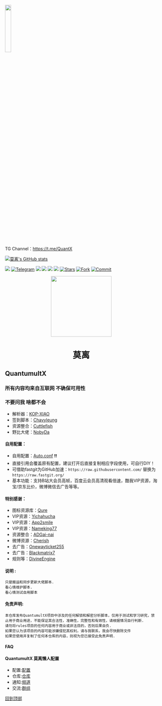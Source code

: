 <a href="https://t.me/GodMoliibot"><img src="https://raw.githubusercontent.com/WSL33099/QuantumultX/main/Image/Hello.gif" width="20%" height="20%"></a>

TG Channel：https://t.me/QuantX

[![莫离's GitHub stats](https://github-readme-stats.vercel.app/api?username=WSL33099&show_icons=true&theme=merko)](https://github.com/WSL33099/QuantumultX)

<a href="https://t.me/GodMoliibot"><img src='https://img.shields.io/badge/By-莫--离-green'/></a>
[![Telegram](https://img.shields.io/badge/Telegram-Channel-33A8E3)](https://t.me/Skill_XX)
![](https://visitor-badge.glitch.me/badge?page_id=WSL33099.WSL33099)
<a href="https://github.com/WSL33099/QuantumultX/tree/main/Conf"><img src='https://img.shields.io/badge/Rewrite-v5.0-orange'/></a>
<a href="https://github.com/WSL33099/QuantumultX/blob/main/Script/Script.conf"><img src='https://img.shields.io/badge/Script-v2.0-red'/></a>
[![](https://img.shields.io/github/followers/WSL33099?label=follow&style=social)](https://github.com/WSL33099?tab=followers)
[![Stars](https://img.shields.io/github/stars/WSL33099/QuantumultX)](https://github.com/WSL33099/QuantumultX/stargazers)
[![Fork](https://img.shields.io/github/forks/WSL33099/QuantumultX)](https://github.com/WSL33099/QuantumultX/network/members)
[![Commit](https://img.shields.io/github/commit-activity/m/WSL33099/QuantumultX?label=Commits)](https://github.com/WSL33099/QuantumultX/commits/main)

<p align="center">
<img src="https://raw.githubusercontent.com/WSL33099/QuantumultX/main/Image/XX.png" width="200" height="200" />
</p>
<h1 align="center">莫离</h1>

## QuantumultX

### 所有内容均来自互联网 不确保可用性  

### 不要问我 啥都不会
* 解析器：[KOP-XIAO](https://github.com/KOP-XIAO) 
* 签到脚本：[Chavyleung](https://github.com/chavyleung)
* 资源整合：[Cuttlefish](https://github.com/ddgksf2013/Cuttlefish)
* 野比大佬：[NobyDa](https://github.com/NobyDa/Script)

#### 自用配置：
* 自用配置：[Auto.conf](https://raw.githubusercontent.com/GodMoli/QuanX/main/File/Auto.conf) ❗❗
* 直接引用会覆盖原有配置，建议打开后直接复制相应字段使用，可自行DIY！
* 可借助fastgit为GitHub加速：```https://raw.githubusercontent.com/``` 替换为 ```https://raw.fastgit.org/```
* 基本功能：支持B站大会员高帧，百度云会员高清观看倍速，酷我VIP资源，淘宝/京东比价，微博微信去广告等等。

#### 特别感谢：
* 图标资源库：[Qure](https://github.com/Koolson/Qure)
* VIP资源：[Yichahucha](https://github.com/yichahucha) 
* VIP资源：[App2smile](https://github.com/app2smile/rules)  
* VIP资源：[Nameking77](https://github.com/nameking77/Qx/tree/main/rewrite)
* 资源整合：[ADGai-nai](https://github.com/Zhuliyer/ADGai-nai)
* 微博资源：[Cherish](https://github.com/zmqcherish/proxy-script)
* 去广告：[Onewayticket255](https://github.com/onewayticket255)
* 去广告：[Blackmatrix7](https://github.com/blackmatrix7/ios_rule_script) 
* 规则等：[DivineEngine](https://github.com/DivineEngine)

#### 说明 :
    只是搬运和同步更新大佬脚本.
    看心情维护脚本.
    看心情测试自用脚本

#### 免责声明:  
    本仓库发布QuantumultX项目中涉及的任何解锁和解密分析脚本，仅用于测试和学习研究，禁止用于商业用途，不能保证其合法性，准确性，完整性和有效性，请根据情况自行判断.
    请勿将rules项目的任何内容用于商业或非法目的，否则后果自负.
    如果您认为该项目的内容可能涉嫌侵犯其权利，请与我联系，我会尽快删除文件
    如果您使用并复制了任何本仓库的内容，则视为您已接受此免责声明.

#### FAQ

#### QuantumultX 莫离懒人配置
*  配置:[配置](https://raw.githubusercontent.com/GodMoli/QuanX/main/File/Auto.conf)
*  仓库:[仓库](https://github.com/WSL33099)
*  通知:[频道](https://t.me/QuantX)
*  交流:[群组](https://t.me/Skill_XX)

[回到顶部](#readme)		
